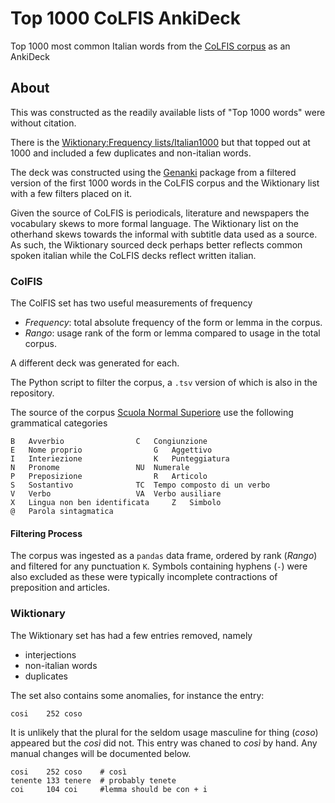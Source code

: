 # Top 1000 CoLFIS AnkiDeck
Top 1000 most common Italian words from the [CoLFIS corpus](https://linguistica.sns.it/CoLFIS/Download_eng.htm) as an AnkiDeck

## About

This was constructed as the readily available lists of "Top 1000 words" were without citation.

There is the [Wiktionary:Frequency lists/Italian1000](https://en.m.wiktionary.org/wiki/Wiktionary:Frequency_lists/Italian1000) but that topped out at 1000 and included a few duplicates and non-italian words.

The deck was constructed using the [Genanki](https://github.com/kerrickstaley/genanki) package from a filtered version of the first 1000 words in the CoLFIS corpus and the Wiktionary list with a few filters placed on it.

Given the source of CoLFIS is periodicals, literature and newspapers the vocabulary skews to more formal language. The Wiktionary list on the otherhand skews towards the informal with subtitle data used as a source. As such, the Wiktionary sourced deck perhaps better reflects common spoken italian while the CoLFIS decks reflect written italian.

### ColFIS

The ColFIS set has two useful measurements of frequency

- *Frequency*: total absolute frequency of the form or lemma in the corpus.
- *Rango*: usage rank of the form or lemma compared to usage in the total corpus.

A different deck was generated for each. 

The Python script to filter the corpus, a `.tsv` version of which is also in the repository.

The source of the corpus [Scuola Normal Superiore](https://linguistica.sns.it/CoLFIS/Lemmario.htm) use the following grammatical categories

```
B	Avverbio				C	Congiunzione
E	Nome proprio				G	Aggettivo
I	Interiezione				K	Punteggiatura
N	Pronome					NU	Numerale
P	Preposizione				R	Articolo
S	Sostantivo				TC	Tempo composto di un verbo
V	Verbo					VA	Verbo ausiliare
X	Lingua non ben identificata		Z	Simbolo
@	Parola sintagmatica
```

#### Filtering Process

The corpus was ingested as a `pandas` data frame, ordered by rank (_Rango_) and filtered for any punctuation `K`. Symbols containing hyphens (`-`) were also excluded as these were typically incomplete contractions of preposition and articles.

### Wiktionary

The Wiktionary set has had a few entries removed, namely

- interjections
- non-italian words
- duplicates

The set also contains some anomalies, for instance the entry:

```csv
cosi	252	coso
```

It is unlikely that the plural for the seldom usage masculine for thing (_coso_) appeared but the _così_ did not. This entry was chaned to _così_ by hand. Any manual changes will be documented below.

```
cosi	252	coso 	# così
tenente	133	tenere	# probably tenete
coi		104	coi		#lemma should be con + i
```